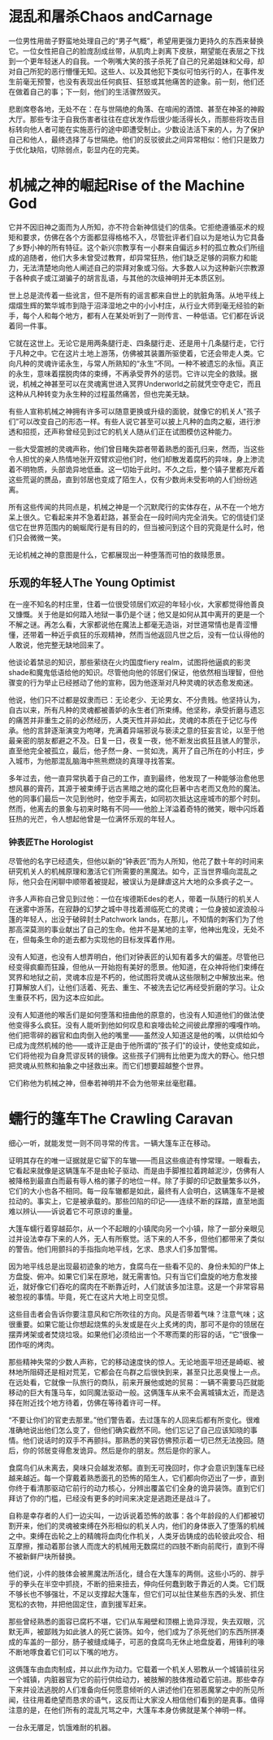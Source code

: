 # 混乱和屠杀Chaos andCarnage 

一位男性用凿子野蛮地处理自己的“男子气概”，希望用更强力更持久的东西来替换它。一位女性把自己的脸庞刮成丝带，从肌肉上剥离下皮肤，期望能在表层之下找到一个更年轻迷人的自我。一个咧嘴大笑的孩子杀死了自己的兄弟姐妹和父母，却对自己所犯的恶行懵懂无知。这些人、以及其他犯下类似可怕劣行的人，在事件发生前毫无预警，也没有表现出任何疯狂、狂怒或其他痛苦的迹象。前一刻，他们还在做着自己的事；下一刻，他们的生活骤然毁灭。

悲剧席卷各地，无处不在：在与世隔绝的角落、在喧闹的酒馆、甚至在神圣的神殿大厅。那些专注于自我伤害者往往在症状发作后很少能活得长久，而那些将攻击目标转向他人者可能在实施恶行的途中即遭受制止。少数设法活下来的人，为了保护自己和他人，最终选择了与世隔绝。他们的反驳彼此之间异常相似：他们只是致力于优化缺陷，切除弱点，彰显内在的完美。  

# 机械之神的崛起Rise of the Machine God 

它并不因旧神之面而为人所知，亦不符合新神信徒们的信条。它拒绝遵循巫术的规矩和要求，仿佛在各个方面都显得格格不入，尽管批评者们自以为是地认为它具备了乡野小神的所有特征。这个新兴宗教享有一小群来自偏远乡村的孤立教众们所组成的追随者，他们大多未曾受过教育，却异常狂热，他们缺乏足够的洞察力和能力，无法清楚地向他人阐述自己的崇拜对象或习俗。大多数人以为这种新兴宗教源于各种疯子或江湖骗子的胡言乱语，与其他的次级神明并无本质区别。

世上总是流传着一些讹言，但不是所有的谣言都来自世上的肮脏角落。从地平线上熠熠生辉的繁华城市到隐于沼泽湿地之中的小小村庄，从行业大师到毫无经验的新手，每个人和每个地方，都有人在某处听到了一则传言、一种低语。它们都在诉说着同一件事。

它就在这世上。无论它是用两条腿行走、四条腿行走、还是用十几条腿行走，它行于凡种之中。它在这片土地上游荡，仿佛被其装置所驱使着，它还会带走人类。它向凡种的灵魂许诺永生，与常人所熟知的“永生”不同。一种不被遗忘的永恒。真正的永生，意味着摆脱肉体的束缚，不再承受界外的惩罚。它许以完全的救赎。据说，机械之神甚至可以在灵魂离世进入冥界Underworld之前就凭空夺走它，而且这种从凡种转变为永生种的过程虽然痛苦，但也完美无缺。

有些人宣称机械之神拥有许多可以随意更换或升级的面貌，就像它的机关人“孩子们”可以改变自己的形态一样。有些人说它甚至可以披上凡种的血肉之躯，进行渗透和招揽，还声称曾经见到过它的机关人随从们正在试图模仿这种能力。

一些大受震撼的灵魂声称，他们曾目睹失踪者带着熟悉的面孔归来，然而，当这些令人担忧的亲人热情地张开双臂欢迎他们时，他们却散发着腐朽的异味，身上渗流着不明物质，头部诡异地低垂。这一切始于此时。不久之后，整个镇子里都充斥着这些荒诞的赝品，直到邻居也变成了陌生人，仅有少数尚未受影响的人们纷纷逃离。

所有这些传闻的共同点是，机械之神是一个沉默爬行的实体存在，从不在一个地方呆上很久。它看起来并不急着赶路，甚至会在一段时间内完全消失。它的信徒们坚信它在世界范围内的蜿蜒爬行是有目的的，但当被问到这个目的究竟是什么时，他们只会微微一笑。

无论机械之神的意图是什么，它都展现出一种堕落而可怕的救赎愿景。  

## 乐观的年轻人The Young Optimist 

在一座不知名的村庄里，住着一位很受领居们欢迎的年轻小伙，大家都觉得他善良又慷慨。关于他是如何踏入地狱一事仍是个谜；他又是如何从其中离开的更是一个不解之谜。再怎么看，大家都说他在魔法上都毫无造诣，对世道常情也是青涩懵懂，还带着一种近乎疯狂的乐观精神，然而当他返回凡世之后，没有一位认得他的人敢说，他完整无缺地回来了。  

他谈论着禁忌的知识，那些萦绕在火灼国度fiery
realm，试图将他逼疯的影灵shade和魔鬼低语给他的知识。尽管他向他的邻居们保证，他依然相当理智，但他骤变的行为举止已经撼动了他的宣称，因为他逐渐对凡种灵魂的状态愈发痴迷。

他说，他们只不过都是奴隶而已：无论老少、无论男女、不分贵贱。他坚持认为，自古以来，所有凡种的灵魂都被善妒的永生者们所束缚。他坚称，承受折磨与遗忘的痛苦并非重生之前的必然经历，人类天性并非如此，灵魂的本质在于记忆与传承。他的言辞逐渐演变为咆哮，充满着异端邪说与亵渎之意的狂妄言论，以至于他最亲密的朋友都避之不及。日复一日，夜复一夜，他不断发出疯狂且骇人的警示，直至他完全被孤立，最后，他孑然一身、一贫如洗，离开了自己所在的小村庄，步入城市，为他那混乱脑海中熊熊燃烧的真理寻找答案。

多年过去，他一直异常执着于自己的工作，直到最终，他发现了一种能够治愈他思想风暴的膏药，其源于被束缚于远古黑暗之地的腐化巨著中古老而又危险的魔法。他的同事们最后一次见到他时，他空手离去，如同初次抵达这座城市的那个时刻。然而，他离去的景象与初来时略有不同——他脸上洋溢着奇特的微笑，眼中闪烁着狂热的光芒，令人想起他曾是一位满怀乐观的年轻人。  

### 钟表匠The Horologist 

尽管他的名字已经遗失，但他以新的“钟表匠”而为人所知，他花了数十年的时间来研究机关人的机械原理和激活它们所需要的黑魔法。如今，正当世界塌向混乱之际，他只会在闲聊中顺带着被提起，被误认为是肆虐这片大地的众多疯子之一。

许多人声称自己曾见到过他：一位在埃德斯Edes的老人，带着一队随行的机关人在迷雾中游荡，在寂静的幻梦之城中寻找着濒临死亡的灵魂；一位身披如波浪般斗篷的年轻人，出没于破碎封土Patchwork
lands，在那儿，不知情的刺客们为了他那高深莫测的事业献出了自己的生命。他并不是某地的主宰，他神出鬼没，无处不在，但每条生命的逝去都为实现他的目标发挥着作用。

没有人知道，也没有人想弄明白，他们对钟表匠的认知有着多大的偏差。尽管他已经变得疯癫而狂躁，但他从一开始抱有美好的愿景。他知道，在众神将他们束缚在冥界和地狱之前，灵魂本应是不朽的，他试图将灵魂从这些限制之中解放出来。他打算解放人们，让他们活着、死去、重生、不被洗去记忆再经受折磨的学习。让众生重获不朽，因为这本应如此。

没有人知道他的喉舌们是如何堕落和扭曲他的原意的，也没有人知道他们的做法使他变得多么疯狂。没有人能听到他如何叹息和哀嚎齿轮之间彼此摩擦的嘎嘎作响。他们把零碎的器官和血肉倒入他的嘴里——虽然没人知道这是他的嘴，以供给如今已成为庞然机械的他——或许正是由于他所谓的“孩子们”的设计，使他变成如此，它们将他视为自身荒谬反转的镜像。这些孩子们拥有比他更为庞大的野心。他只想把灵魂从煎熬和抽象之中拯救出来。而它们想要超越整个世界。

它们称他为机械之神，但奉若神明并不会为他带来丝毫慰藉。  

# 蠕行的篷车The Crawling Caravan 

细心一听，就能发觉一则不同寻常的传言。一辆大篷车正在移动。

证明其存在的唯一证据就是它留下的车辙——而且这些痕迹有悖常理。一眼看去，它看起来就像是这辆篷车不是由轮子驱动、而是由手脚推拉着跨越泥沙，仿佛有人被降格到最直白而最有辱人格的骡子的地位一样。除了手脚的印记数量繁多以外，它们的大小也各不相同。每一段车辙都是如此，最终有人会明白，这辆篷车不是被拉动的。事实上，它是被承载的。那些凹陷的印记——连续不断的踩踏，直至地面难以辨认——诉说着它不可原谅的重量。

大篷车蠕行着穿越茹尔，从一个不起眼的小镇爬向另一个小镇，除了一部分亲眼见过并设法幸存下来的人外，无人有所察觉。活下来的人不多，但他们都带来了类似的警告。他们用颤抖的手指指向地平线，乞求、恳求人们多加警惕。

因为地平线总是出现最初迹象的地方，食腐鸟在一些看不见的、身份未知的尸体上方盘旋、俯冲。如果它们呆在原地，就无需害怕。只有当它们盘旋的地方愈发接近，就好像它们吞吃的腐肉在不断靠近时，人们就该多加注意。这是一个非常容易被忽视的事情。毕竟，死亡在这片大地上司空见惯。

这些目击者会告诉你要注意风和它所吹往的方向。风是否带着气味？注意气味；这很重要。如果它能让你想起烧焦的头发或是在火上炙烤的肉，那可不是你的领居在摆弄烤架或者焚烧垃圾。如果他们必须给出一个不寒而栗的形容的话，“它”很像一团作呕的烤肉。

那些精神失常的少数人声称，它的移动速度快的惊人。无论地面平坦还是崎岖、被林地所阻碍还是相对荒芜，它都会在鸟群之后很快到来，甚至只比恶臭慢上一点。在远处看，它就像一队旅行的商队，前来开展他或她的贸易：一辆不需要马匹就能移动的巨大有篷马车，如同魔法驱动一般。这俩篷车从来不会离城镇太近，而是选择在附近找个地方待着，仿佛在等待着许可一样。

“不要让你们的官吏去那里。”他们警告着。去过篷车的人回来后都有所变化。很难准确地说出他们怎么变了，但他们确实截然不同。他们忘记了自己应该知晓的事情。他们说话时的双手不再颤抖。那熟悉的笑容仿佛预示着一切已然无法挽回。随后，你的邻居变得愈发诡异。然后是你的朋友。然后是你的家人。

食腐鸟们从未离去，臭味只会越发浓郁。直到无可挽回时，你才会意识到篷车已经越来越近。每一个穿戴着熟悉面孔的恐怖的陌生人，它们都向你迈出了一步，直到你终于看清那驱动它前行的动力核心，分辨出覆盖它们全身的诡异装饰。直到它们拜访了你的门槛，已经没有更多的时间来决定是逃跑还是战斗了。

自称是幸存者的人们一边尖叫，一边诉说着恐怖的故事：各个年龄段的人们都被切割开来，他们的灵魂被束缚在外形相似的机关人内，他们的身体嵌入了堕落的机械之中。束缚在齿轮之上的精魄将血肉化作机关，人类牙齿铸成的齿轮彼此咬合、相互摩擦，推动着那台骇人而庞大的机械用无数腐烂的四肢不断向前爬行，直到不得不被新鲜尸块所替换。

他们说，小件的肢体会被黑魔法所活化，缝合在大篷车的两侧。这些小巧的、胖乎乎的拳头在半空中抓挠，不断的扭来扭去，伸向任何蠢到敢于靠近的人类。它们既不够长也不够强壮，不足以支撑起大篷车，但它们可以扯住某些东西的头发、抓住宽松的衣物，并把他固定住，直到援军赶来。

那些曾经熟悉的面容已腐朽不堪，它们从车厢壁和顶棚上诡异浮现，失去双眼，沉默无声，被鄙贱为如此骇人的死亡装饰。如今，他们成为了杀死他们的东西所拼凑成的车盖的一部分，肠子被缝成绳子，可恶的食腐鸟无休止地盘旋着，用锋利的喙不断地啄食着它们可以下嘴的地方。

这俩篷车由血肉制成，并以此作为动力。它载着一个机关人邪教从一个城镇前往另一个城镇，内脏器官为它的前行供给动力，被肢解的肢体推动着它前进。那些幸存下来并设法逃脱的人们准备向任何愿意倾听的人讲述他们在邪恶魔掌之中的所见所闻，往往用着绝望而恳求的语气，这反而让大家没人相信他们看到的是真事。值得注意的是，在他们所有的混乱咒骂之中，大篷车本身仿佛就是某个神明一样。

一台永无餍足，饥饿难耐的机器。  
